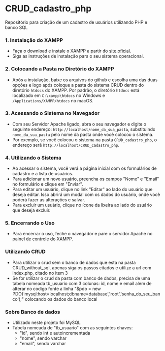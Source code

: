 # CRUD_cadastro_php
Repositório para criação de um cadastro de usuários utilizando PHP e banco SQL


### 1. Instalação do XAMPP

- Faça o download e instale o XAMPP a partir do [site oficial](https://www.apachefriends.org/index.html).
- Siga as instruções de instalação para o seu sistema operacional.

### 2. Colocando a Pasta no Diretório do XAMPP

- Após a instalação, baixe os arquivos do github e escolha uma das duas opções e logo após coloque a pasta do sistema CRUD dentro do diretório `htdocs` do XAMPP. Por padrão, o diretório `htdocs` está localizado em `C:\xampp\htdocs` no Windows e `/Applications/XAMPP/htdocs` no macOS.

### 3. Acessando o Sistema no Navegador
- Com seu Servidor Apache ligado, abra o seu navegador e digite o seguinte endereço: `http://localhost/nome_da_sua_pasta`, substituindo `nome_da_sua_pasta` pelo nome da pasta onde você colocou o sistema.
- Por exemplo, se você colocou o sistema na pasta `CRUD_cadastro_php`, o endereço será `http://localhost/CRUD_cadastro_php`.

### 4. Utilizando o Sistema

- Ao acessar o sistema, você verá a página inicial com os formulários de cadastro e a lista de usuários.
- Para adicionar um novo usuário, preencha os campos "Nome" e "Email" no formulário e clique em "Enviar".
- Para editar um usuário, clique no link "Editar" ao lado do usuário que deseja editar. Isso abrirá um modal com os dados do usuário, onde você poderá fazer as alterações e salvar.
- Para excluir um usuário, clique no ícone da lixeira ao lado do usuário que deseja excluir.

### 5. Encerrando o Uso

- Para encerrar o uso, feche o navegador e pare o servidor Apache no painel de controle do XAMPP.

### Utilizando CRUD
- Para utilizar o crud sem o banco de dados que esta na pasta CRUD_without_sql, apenas siga os passos citados e utilize a url com index.php, citado no item 3
- Se for utilizar o crud da pasta com banco de dados, precisa de uma tabela nomeada tb_usuario com 3 colunas: id, nome e email alem de alterar no codigo fonte a linha "$pdo = new PDO('mysql:host=localhost;dbname=database','root','senha_do_seu_banco');" colocando os dados do banco local

### Sobre Banco de dados
- Utilizado neste projeto foi MySQL
- Tabela nomeada de "tb_usuario" com as seguintes chaves: 
    - "id", sendo int e autoincrementada
    - "nome", sendo varchar
    - "email", sendo varchar

